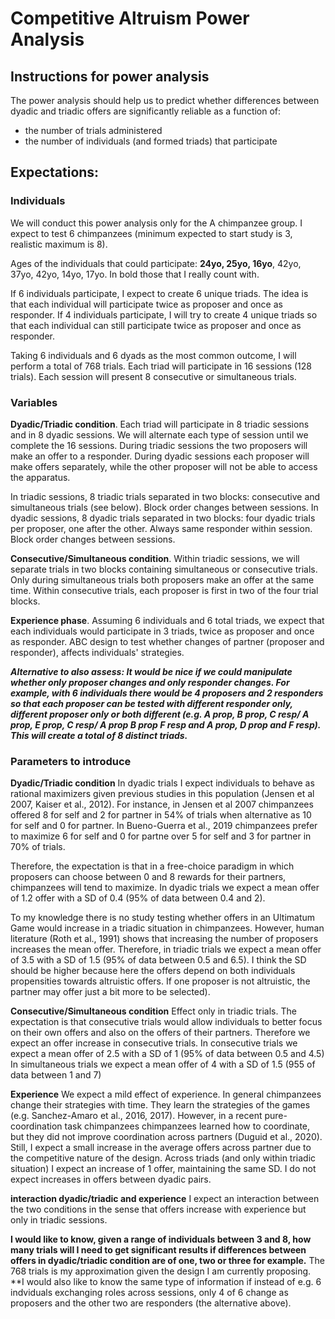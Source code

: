 # Competitive Altruism Power Analysis

## Instructions for power analysis

The power analysis should help us to predict whether differences between dyadic and triadic offers are significantly reliable as a function of:

* the number of trials administered
* the number of individuals (and formed triads) that participate

## Expectations:

### Individuals 

We will conduct this power analysis only for the A chimpanzee group.
I expect to test 6 chimpanzees (minimum expected to start study is 3, realistic maximum is 8).

Ages of the individuals that could participate: **24yo, 25yo, 16yo**, 42yo, 37yo, 42yo, 14yo, 17yo. In bold those that I really count with.

If 6 individuals participate, I expect to create 6 unique triads. The idea is that each individual will participate twice as proposer and once as responder. 
If 4 individuals participate, I will try to create 4 unique triads so that each individual can still participate twice as proposer and once as responder.


Taking 6 individuals and 6 dyads as the most common outcome, I will perform a total of 768 trials.
Each triad will participate in 16 sessions (128 trials).
Each session will present 8 consecutive or simultaneous trials.

### Variables

**Dyadic/Triadic condition**. Each triad will participate in 8 triadic sessions and in 8 dyadic sessions. We will alternate each type of session until we complete the 16 sessions.
  During triadic sessions the two proposers will make an offer to a responder.
  During dyadic sessions each proposer will make offers separately, while the other proposer will not be able to access the apparatus.

  In triadic sessions, 8 triadic trials separated in two blocks: consecutive and simultaneous trials (see below). Block order changes between sessions.
  In dyadic sessions, 8 dyadic trials separated in two blocks: four dyadic trials per proposer, one after the other. Always same responder within session. Block order changes     between sessions.

**Consecutive/Simultaneous condition**. Within triadic sessions, we will separate trials in two blocks containing simultaneous or consecutive trials. Only during simultaneous trials both proposers make an offer at the same time. Within consecutive trials, each proposer is first in two of the four trial blocks.

**Experience phase**. Assuming 6 individuals and 6 total triads, we expect that each individuals would participate in 3 triads, twice as proposer and once as responder.
  ABC design to test whether changes of partner (proposer and responder), affects individuals' strategies. 
  
  
  ***Alternative to also assess: It would be nice if we could manipulate whether only proposer changes and only responder changes. For example, with 6 individuals there would        be 4 proposers and 2 responders so that each proposer can be tested with different responder only, different proposer only or both different (e.g. A prop, B prop, C resp/      A prop, E prop, C resp/ A prop B prop F resp and A prop, D prop and F resp). This will create a total of 8 distinct triads.*** 

### Parameters to introduce

**Dyadic/Triadic condition** 
  In dyadic trials I expect individuals to behave as rational maximizers given previous studies in this population (Jensen et al 2007, Kaiser et al., 2012). For instance, in     Jensen et al 2007 chimpanzees offered 8 for self and 2 for partner in 54% of trials when alternative as 10 for self and 0 for partner. In Bueno-Guerra et al., 2019             chimpanzees prefer to maximize 6 for self and 0 for partne over 5 for self and 3 for partner in 70% of trials.
  
  Therefore, the expectation is that in a free-choice paradigm in which proposers can choose between 0 and 8 rewards for their partners, chimpanzees will tend to maximize.
  In dyadic trials we expect a mean offer of 1.2 offer with a SD of 0.4 (95% of data between 0.4 and 2).
  
  To my knowledge there is no study testing whether offers in an Ultimatum Game would increase in a triadic situation in chimpanzees. However, human literature (Roth et al.,     1991) shows that increasing the number of proposers increases the mean offer.
  Therefore, in triadic trials we expect a mean offer of 3.5 with a SD of 1.5 (95% of data between 0.5 and 6.5). I think the SD should be higher because here the offers depend   on both individuals propensities towards altruistic offers. If one proposer is not altruistic, the partner may offer just a bit more to be selected).
 
**Consecutive/Simultaneous condition**
  Effect only in triadic trials. The expectation is that consecutive trials would allow individuals to better focus on their own offers and also on the offers of their partners. Therefore we expect an offer increase in consecutive trials.
 In consecutive trials we expect a mean offer of 2.5 with a SD of 1 (95% of data between 0.5 and 4.5)
 In simultaneous trials we expect a mean offer of 4 with a SD of 1.5 (955 of data between 1 and 7)
 
 **Experience**
 We expect a mild effect of experience. In general chimpanzees change their strategies with time. They learn the strategies of the games (e.g. Sanchez-Amaro et al., 2016,        2017). However, in a recent pure-coordination task chimpanzees chimpanzees learned how to coordinate, but they did not improve coordination across partners (Duguid et al.,      2020). Still, I expect a small increase in the average offers across partner due to the competitive nature of the design.
 Across triads (and only within triadic situation) I expect an increase of 1 offer, maintaining the same SD. I do not expect increases in offers between dyadic pairs.
 
 **interaction dyadic/triadic and experience**
 I expect an interaction between the two conditions in the sense that offers increase with experience but only in triadic sessions. 
 
 
 
 **I would like to know, given a range of individuals between 3 and 8, how many trials will I need to get significant results if differences between offers in dyadic/triadic condition are of one, two or three for example.** The 768 trials is my approximation given the design I am currently proposing.
 **I would also like to know the same type of information if instead of e.g. 6 indviduals exchanging roles across sessions, only 4 of 6 change as proposers and the other two are responders (the alternative above). 
  
  
  
  




